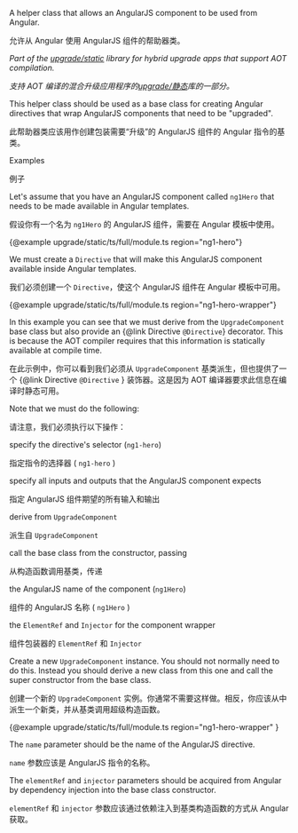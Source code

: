 A helper class that allows an AngularJS component to be used from Angular.

允许从 Angular 使用 AngularJS 组件的帮助器类。

*Part of the [upgrade/static](api?query=upgrade%2Fstatic)
library for hybrid upgrade apps that support AOT compilation.*

*支持 AOT 编译的混合升级应用程序的[upgrade/静态](api?query=upgrade%2Fstatic)库的一部分。*

This helper class should be used as a base class for creating Angular directives
that wrap AngularJS components that need to be "upgraded".

此帮助器类应该用作创建包装需要“升级”的 AngularJS 组件的 Angular 指令的基类。

Examples

例子

Let's assume that you have an AngularJS component called `ng1Hero` that needs
to be made available in Angular templates.

假设你有一个名为 `ng1Hero` 的 AngularJS 组件，需要在 Angular 模板中使用。

{&commat;example upgrade/static/ts/full/module.ts region="ng1-hero"}



We must create a `Directive` that will make this AngularJS component
available inside Angular templates.

我们必须创建一个 `Directive`，使这个 AngularJS 组件在 Angular 模板中可用。

{&commat;example upgrade/static/ts/full/module.ts region="ng1-hero-wrapper"}



In this example you can see that we must derive from the `UpgradeComponent`
base class but also provide an {&commat;link Directive `@Directive`} decorator. This is
because the AOT compiler requires that this information is statically available at
compile time.

在此示例中，你可以看到我们必须从 `UpgradeComponent` 基类派生，但也提供了一个 {&commat;link Directive `@Directive` } 装饰器。这是因为 AOT 编译器要求此信息在编译时静态可用。

Note that we must do the following:

请注意，我们必须执行以下操作：

specify the directive's selector \(`ng1-hero`\)

指定指令的选择器 \( `ng1-hero` \)

specify all inputs and outputs that the AngularJS component expects

指定 AngularJS 组件期望的所有输入和输出

derive from `UpgradeComponent`

派生自 `UpgradeComponent`

call the base class from the constructor, passing

从构造函数调用基类，传递

the AngularJS name of the component \(`ng1Hero`\)

组件的 AngularJS 名称 \( `ng1Hero` \)

the `ElementRef` and `Injector` for the component wrapper

组件包装器的 `ElementRef` 和 `Injector`

Create a new `UpgradeComponent` instance. You should not normally need to do this.
Instead you should derive a new class from this one and call the super constructor
from the base class.

创建一个新的 `UpgradeComponent`
实例。你通常不需要这样做。相反，你应该从中派生一个新类，并从基类调用超级构造函数。

{&commat;example upgrade/static/ts/full/module.ts region="ng1-hero-wrapper" }



The `name` parameter should be the name of the AngularJS directive.

`name` 参数应该是 AngularJS 指令的名称。

The `elementRef` and `injector` parameters should be acquired from Angular by dependency
injection into the base class constructor.

`elementRef` 和 `injector` 参数应该通过依赖注入到基类构造函数的方式从 Angular 获取。